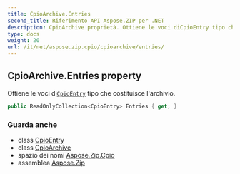 ```yaml
---
title: CpioArchive.Entries
second_title: Riferimento API Aspose.ZIP per .NET
description: CpioArchive proprietà. Ottiene le voci diCpioEntry tipo che costituisce larchivio.
type: docs
weight: 20
url: /it/net/aspose.zip.cpio/cpioarchive/entries/
---
```

## CpioArchive.Entries property

Ottiene le voci di[`CpioEntry`](../../cpioentry/) tipo che costituisce l'archivio.

```csharp
public ReadOnlyCollection<CpioEntry> Entries { get; }
```

### Guarda anche

* class [CpioEntry](../../cpioentry/)
* class [CpioArchive](../)
* spazio dei nomi [Aspose.Zip.Cpio](../../cpioarchive/)
* assemblea [Aspose.Zip](../../../)



